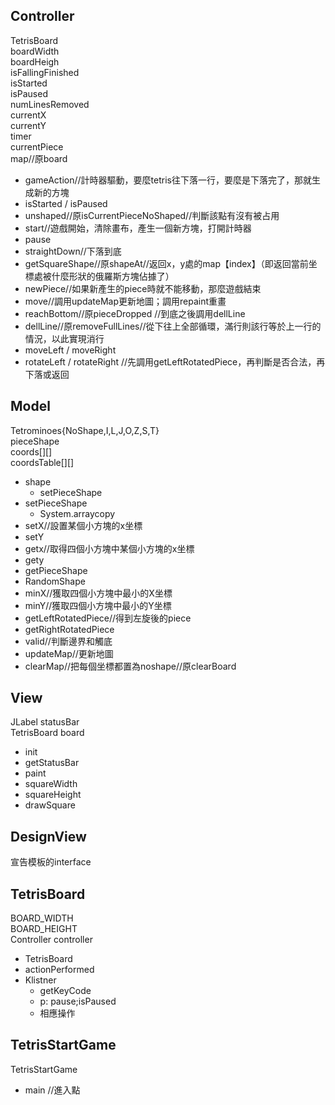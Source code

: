 ## Controller
TetrisBoard  
boardWidth  
boardHeigh  
isFallingFinished  
isStarted  
isPaused  
numLinesRemoved  
currentX  
currentY  
timer  
currentPiece  
map//原board

* gameAction//計時器驅動，要麼tetris往下落一行，要麼是下落完了，那就生成新的方塊
* isStarted / isPaused
* unshaped//原isCurrentPieceNoShaped//判斷該點有沒有被占用
* start//遊戲開始，清除畫布，產生一個新方塊，打開計時器
* pause
* straightDown//下落到底
* getSquareShape//原shapeAt//返回x，y處的map【index】（即返回當前坐標處被什麼形狀的俄羅斯方塊佔據了）
* newPiece//如果新產生的piece時就不能移動，那麼遊戲結束
* move//調用updateMap更新地圖；調用repaint重畫
* reachBottom//原pieceDropped //到底之後調用dellLine
* dellLine//原removeFullLines//從下往上全部循環，滿行則該行等於上一行的情況，以此實現消行
* moveLeft / moveRight
* rotateLeft / rotateRight //先調用getLeftRotatedPiece，再判斷是否合法，再下落或返回 




## Model
Tetrominoes{NoShape,I,L,J,O,Z,S,T}  
pieceShape  
coords[][]  
coordsTable[][]

* shape
    * setPieceShape
* setPieceShape
    * System.arraycopy
* setX//設置某個小方塊的x坐標
* setY
* getx//取得四個小方塊中某個小方塊的x坐標
* gety
* getPieceShape
* RandomShape
* minX//獲取四個小方塊中最小的X坐標
* minY//獲取四個小方塊中最小的Y坐標
* getLeftRotatedPiece//得到左旋後的piece
* getRightRotatedPiece
* valid//判斷邊界和觸底
* updateMap//更新地圖
* clearMap//把每個坐標都置為noshape//原clearBoard



## View
JLabel statusBar  
TetrisBoard board  

* init
* getStatusBar
* paint
* squareWidth
* squareHeight
* drawSquare

## DesignView
宣告模板的interface


## TetrisBoard  
BOARD_WIDTH  
BOARD_HEIGHT  
Controller controller

* TetrisBoard
* actionPerformed
* Klistner
    * getKeyCode
    * p: pause;isPaused
    * 相應操作
    

## TetrisStartGame
TetrisStartGame

* main //進入點
